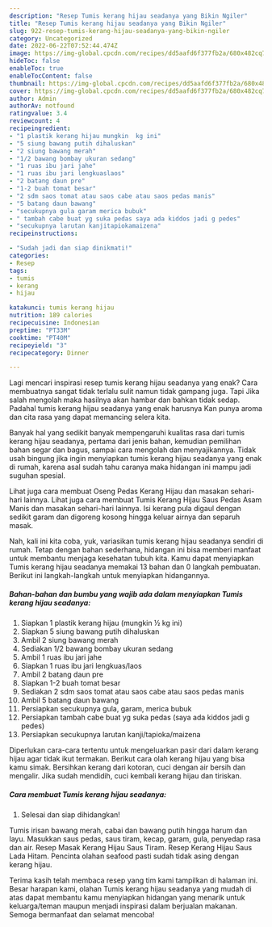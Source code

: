 ```yaml
---
description: "Resep Tumis kerang hijau seadanya yang Bikin Ngiler"
title: "Resep Tumis kerang hijau seadanya yang Bikin Ngiler"
slug: 922-resep-tumis-kerang-hijau-seadanya-yang-bikin-ngiler
category: Uncategorized
date: 2022-06-22T07:52:44.474Z
image: https://img-global.cpcdn.com/recipes/dd5aafd6f377fb2a/680x482cq70/tumis-kerang-hijau-seadanya-foto-resep-utama.jpg
hideToc: false
enableToc: true
enableTocContent: false
thumbnail: https://img-global.cpcdn.com/recipes/dd5aafd6f377fb2a/680x482cq70/tumis-kerang-hijau-seadanya-foto-resep-utama.jpg
cover: https://img-global.cpcdn.com/recipes/dd5aafd6f377fb2a/680x482cq70/tumis-kerang-hijau-seadanya-foto-resep-utama.jpg
author: Admin
authorAv: notfound
ratingvalue: 3.4
reviewcount: 4
recipeingredient:
- "1 plastik kerang hijau mungkin  kg ini"
- "5 siung bawang putih dihaluskan"
- "2 siung bawang merah"
- "1/2 bawang bombay ukuran sedang"
- "1 ruas ibu jari jahe"
- "1 ruas ibu jari lengkuaslaos"
- "2 batang daun pre"
- "1-2 buah tomat besar"
- "2 sdm saos tomat atau saos cabe atau saos pedas manis"
- "5 batang daun bawang"
- "secukupnya gula garam merica bubuk"
- " tambah cabe buat yg suka pedas saya ada kiddos jadi g pedes"
- "secukupnya larutan kanjitapiokamaizena"
recipeinstructions:

- "Sudah jadi dan siap dinikmati!"
categories:
- Resep
tags:
- tumis
- kerang
- hijau

katakunci: tumis kerang hijau 
nutrition: 189 calories
recipecuisine: Indonesian
preptime: "PT33M"
cooktime: "PT40M"
recipeyield: "3"
recipecategory: Dinner

---
```



Lagi mencari inspirasi resep tumis kerang hijau seadanya yang enak? Cara membuatnya sangat tidak terlalu sulit namun tidak gampang juga. Tapi Jika salah mengolah maka hasilnya akan hambar dan bahkan tidak sedap. Padahal tumis kerang hijau seadanya yang enak harusnya Kan punya aroma dan cita rasa yang dapat memancing selera kita.


Banyak hal yang sedikit banyak mempengaruhi kualitas rasa dari tumis kerang hijau seadanya, pertama dari jenis bahan, kemudian pemilihan bahan segar dan bagus, sampai cara mengolah dan menyajikannya. Tidak usah bingung jika ingin menyiapkan tumis kerang hijau seadanya yang enak di rumah, karena asal sudah tahu caranya maka hidangan ini mampu jadi suguhan spesial.

Lihat juga cara membuat Oseng Pedas Kerang Hijau dan masakan sehari-hari lainnya. Lihat juga cara membuat Tumis Kerang Hijau Saus Pedas Asam Manis dan masakan sehari-hari lainnya. Isi kerang pula digaul dengan sedikit garam dan digoreng kosong hingga keluar airnya dan separuh masak.


Nah, kali ini kita coba, yuk, variasikan tumis kerang hijau seadanya sendiri di rumah. Tetap dengan bahan sederhana, hidangan ini bisa memberi manfaat untuk membantu menjaga kesehatan tubuh kita. Kamu dapat menyiapkan Tumis kerang hijau seadanya memakai 13 bahan dan 0 langkah pembuatan. Berikut ini langkah-langkah untuk menyiapkan hidangannya.

<!--inarticleads1-->

##### Bahan-bahan dan bumbu yang wajib ada dalam menyiapkan Tumis kerang hijau seadanya:

1. Siapkan 1 plastik kerang hijau (mungkin ½ kg ini)
1. Siapkan 5 siung bawang putih dihaluskan
1. Ambil 2 siung bawang merah
1. Sediakan 1/2 bawang bombay ukuran sedang
1. Ambil 1 ruas ibu jari jahe
1. Siapkan 1 ruas ibu jari lengkuas/laos
1. Ambil 2 batang daun pre
1. Siapkan 1-2 buah tomat besar
1. Sediakan 2 sdm saos tomat atau saos cabe atau saos pedas manis
1. Ambil 5 batang daun bawang
1. Persiapkan secukupnya gula, garam, merica bubuk
1. Persiapkan  tambah cabe buat yg suka pedas (saya ada kiddos jadi g pedes)
1. Persiapkan secukupnya larutan kanji/tapioka/maizena


Diperlukan cara-cara tertentu untuk mengeluarkan pasir dari dalam kerang hijau agar tidak ikut termakan. Berikut cara olah kerang hijau yang bisa kamu simak. Bersihkan kerang dari kotoran, cuci dengan air bersih dan mengalir. Jika sudah mendidih, cuci kembali kerang hijau dan tiriskan. 

<!--inarticleads2-->

##### Cara membuat Tumis kerang hijau seadanya:


1. Selesai dan siap dihidangkan!

Tumis irisan bawang merah, cabai dan bawang putih hingga harum dan layu. Masukkan saus pedas, saus tiram, kecap, garam, gula, penyedap rasa dan air. Resep Masak Kerang Hijau Saus Tiram. Resep Kerang Hijau Saus Lada Hitam. Pencinta olahan seafood pasti sudah tidak asing dengan kerang hijau. 

Terima kasih telah membaca resep yang tim kami tampilkan di halaman ini. Besar harapan kami, olahan Tumis kerang hijau seadanya yang mudah di atas dapat membantu kamu menyiapkan hidangan yang menarik untuk keluarga/teman maupun menjadi inspirasi dalam berjualan makanan. Semoga bermanfaat dan selamat mencoba!
